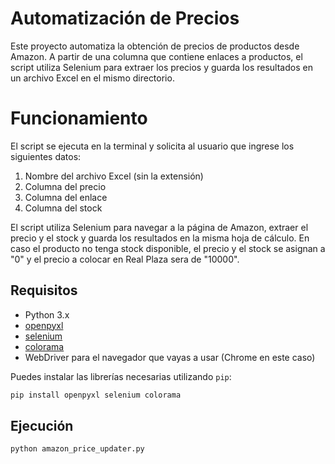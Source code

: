 # Automatización de Precios

Este proyecto automatiza la obtención de precios de productos desde Amazon. A partir de una columna que contiene enlaces a productos, el script utiliza Selenium para extraer los precios y guarda los resultados en un archivo Excel en el mismo directorio.

# Funcionamiento

El script se ejecuta en la terminal y solicita al usuario que ingrese los siguientes datos:

1. Nombre del archivo Excel (sin la extensión)
2. Columna del precio
3. Columna del enlace
4. Columna del stock

El script utiliza Selenium para navegar a la página de Amazon, extraer el precio y el stock y guarda los resultados en la misma hoja de cálculo.
En caso el producto no tenga stock disponible, el precio y el stock se asignan a "0" y el precio a colocar en Real Plaza sera de "10000".
## Requisitos

- Python 3.x
- [openpyxl](https://openpyxl.readthedocs.io/)
- [selenium](https://selenium-python.readthedocs.io/)
- [colorama](https://pypi.org/project/colorama/)
- WebDriver para el navegador que vayas a usar (Chrome en este caso)

Puedes instalar las librerías necesarias utilizando `pip`:

```sh
pip install openpyxl selenium colorama

```

## Ejecución

```sh
python amazon_price_updater.py
```